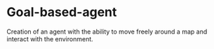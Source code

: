 # Goal-based-agent
Creation of an agent with the ability to move freely around a map and interact with the environment.

